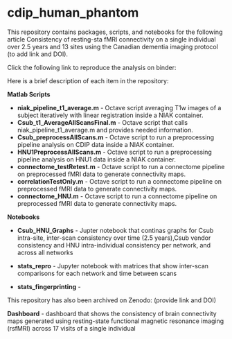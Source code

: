 # cdip_human_phantom
This repository contains packages, scripts, and notebooks for the following article Consistency of resting-sta fMRI connectivity on a single individual over 2.5 years and 13 sites using the Canadian dementia imaging protocol (to add link and DOI).

Click the following link to reproduce the analysis on binder: 


Here is a brief description of each item in the repository:

**Matlab Scripts**

* **niak_pipeline_t1_average.m** - Octave script averaging T1w images of a subject iteratively with linear registration inside a NIAK container.
* **Csub_t1_AverageAllScansFinal.m** - Octave script that calls niak_pipeline_t1_average.m and provides needed information.
* **Csub_preprocessAllScans.m** - Octave script to run a preprocessing pipeline analysis on CDIP data inside a NIAK container.
* **HNU1PreprocessAllScans.m** - Octave script to run a preprocessing pipeline analysis on HNU1 data inside a NIAK container.
* **connectome_testRetest.m** - Octave script to run a connectome pipeline on preprocessed fMRI data to generate connectivity maps.
* **correlationTestOnly.m** - Octave script to run a connectome pipeline on preprocessed fMRI data to generate connectivity maps.
* **connectome_HNU.m** - Octave script to run a connectome pipeline on preprocessed fMRI data to generate connectivity maps.

**Notebooks**

* **Csub_HNU_Graphs** - Jupter notebook that continas graphs for Csub intra-site, inter-scan consistency over time (2.5 years),Csub vendor consistency and HNU intra-individual consistency per network, and across all networks

* **stats_repro** - Jupyter notebook with matrices that show inter-scan comparisons for each network and time between scans 

* **stats_fingerprinting** - 


This repository has also been archived on Zenodo: (provide link and DOI)
 

**Dashboard** - dashboard that shows the consistency of brain connectivity maps generated using resting-state functional magnetic resonance imaging (rsfMRI) across 17 visits of a single individual
